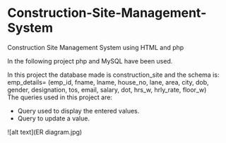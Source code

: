 # Construction-Site-Management-System
Construction Site Management System using HTML and php

In the following project php and MySQL have been used.

In this project the database made is construction_site and the schema is:  
emp_details= (emp_id, fname, lname, house_no, lane, area, city, dob, gender, designation, tos, email, salary, dot, hrs_w, hrly_rate, floor_w)  
The queries used in this project are:   
* Query used to display the entered values.
* Query to update a value.

![alt text](ER diagram.jpg)
